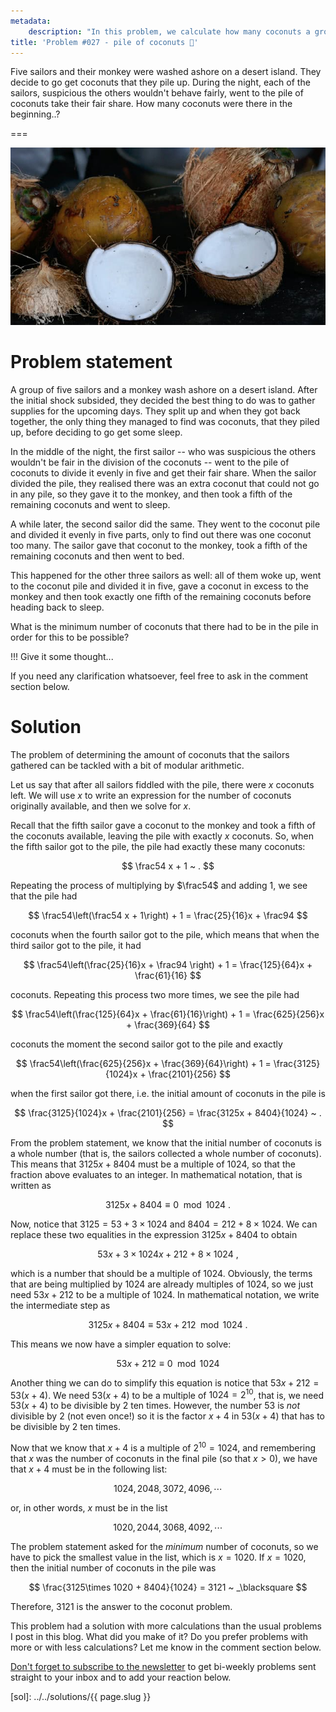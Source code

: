 ```yaml
---
metadata:
    description: "In this problem, we calculate how many coconuts a group of sailors found in a desert island."
title: 'Problem #027 - pile of coconuts 🥥'
---
```


Five sailors and their monkey were washed ashore on a desert island.
They decide to go get coconuts that they pile up.
During the night, each of the sailors, suspicious the others wouldn't behave fairly,
went to the pile of coconuts take their fair share.
How many coconuts were there in the beginning..?

===

![A photograph of some coconuts, courtesy of user "zibik" from unsplash.com.](thumbnail.jpg)


# Problem statement

A group of five sailors and a monkey wash ashore on a desert island.
After the initial shock subsided, they decided the best thing to do was to gather
supplies for the upcoming days.
They split up and when they got back together, the only thing they managed
to find was coconuts, that they piled up, before deciding to go get some sleep.

In the middle of the night, the first sailor -- who was suspicious the others wouldn't
be fair in the division of the coconuts -- went to the pile of coconuts to divide it
evenly in five and get their fair share.
When the sailor divided the pile, they realised there was an extra coconut that could
not go in any pile, so they gave it to the monkey, and then took a fifth of the
remaining coconuts and went to sleep.

A while later, the second sailor did the same.
They went to the coconut pile and divided it evenly in five parts, only to find out
there was one coconut too many.
The sailor gave that coconut to the monkey, took a fifth of the remaining coconuts and
then went to bed.

This happened for the other three sailors as well: all of them woke up, went to the
coconut pile and divided it in five, gave a coconut in excess to the monkey and then
took exactly one fifth of the remaining coconuts before heading back to sleep.

What is the minimum number of coconuts that there had to be in the pile in order
for this to be possible?

!!! Give it some thought...

If you need any clarification whatsoever, feel free to ask in the comment section below.


# Solution

The problem of determining the amount of coconuts that the sailors gathered
can be tackled with a bit of modular arithmetic.

Let us say that after all sailors fiddled with the pile, there were $x$ coconuts left.
We will use $x$ to write an expression for the number of coconuts originally available,
and then we solve for $x$.

Recall that the fifth sailor gave a coconut to the monkey and took a fifth of the
coconuts available, leaving the pile with exactly $x$ coconuts.
So, when the fifth sailor got to the pile, the pile had exactly these many coconuts:

$$
\frac54 x + 1 ~ .
$$

Repeating the process of multiplying by $\frac54$ and adding $1$,
we see that the pile had

$$
\frac54\left(\frac54 x + 1\right)  + 1 = \frac{25}{16}x + \frac94
$$

coconuts when the fourth sailor got to the pile, which means that when the third
sailor got to the pile, it had

$$
\frac54\left(\frac{25}{16}x + \frac94 \right) + 1 = \frac{125}{64}x + \frac{61}{16}
$$

coconuts.
Repeating this process two more times, we see the pile had

$$
\frac54\left(\frac{125}{64}x + \frac{61}{16}\right) + 1 =
\frac{625}{256}x + \frac{369}{64}
$$

coconuts the moment the second sailor got to the pile and exactly

$$
\frac54\left(\frac{625}{256}x + \frac{369}{64}\right) + 1 =
\frac{3125}{1024}x + \frac{2101}{256}
$$

when the first sailor got there, i.e. the initial amount of coconuts in the pile is

$$
\frac{3125}{1024}x + \frac{2101}{256} = \frac{3125x + 8404}{1024} ~ .
$$

From the problem statement, we know that the initial number of coconuts is a whole
number (that is, the sailors collected a whole number of coconuts).
This means that $3125x + 8404$ must be a multiple of $1024$, so that the fraction
above evaluates to an integer.
In mathematical notation, that is written as

$$
3125x + 8404 \equiv 0 \mod 1024 ~ .
$$

Now, notice that $3125 = 53 + 3\times 1024$ and $8404 = 212 + 8\times 1024$.
We can replace these two equalities in the expression $3125x + 8404$ to obtain

$$
53x + 3\times 1024x + 212 + 8\times 1024 ~ ,
$$

which is a number that should be a multiple of $1024$.
Obviously, the terms that are being multiplied by $1024$ are already multiples
of $1024$, so we just need $53x + 212$ to be a multiple of $1024$.
In mathematical notation, we write the intermediate step as

$$
3125x + 8404 \equiv 53x + 212 \mod 1024 ~ .
$$

This means we now have a simpler equation to solve:

$$
53x + 212 \equiv 0 \mod 1024
$$

Another thing we can do to simplify this equation is notice that
$53x + 212 = 53(x + 4)$.
We need $53(x + 4)$ to be a multiple of $1024 = 2^{10}$, that is,
we need $53(x + 4)$ to be divisible by $2$ ten times.
However, the number $53$ is *not* divisible by $2$ (not even once!) so it is the
factor $x + 4$ in $53(x + 4)$ that has to be divisible by $2$ ten times.

Now that we know that $x + 4$ is a multiple of $2^{10} = 1024$,
and remembering that $x$
was the number of coconuts in the final pile (so that $x > 0$), we have that
$x + 4$ must be in the following list:

$$
1024, 2048, 3072, 4096, \cdots
$$

or, in other words, $x$ must be in the list

$$
1020, 2044, 3068, 4092, \cdots
$$

The problem statement asked for the *minimum* number of coconuts, so we have to pick
the smallest value in the list, which is $x = 1020$.
If $x = 1020$, then the initial number of coconuts in the pile was

$$
\frac{3125\times 1020 + 8404}{1024} = 3121 ~ _\blacksquare
$$

Therefore, $3121$ is the answer to the coconut problem.

This problem had a solution with more calculations than the usual problems I post
in this blog.
What did you make of it?
Do you prefer problems with more or with less calculations?
Let me know in the comment section below.


[Don't forget to subscribe to the newsletter][subscribe] to get bi-weekly
problems sent straight to your inbox and to add your reaction below.

[subscribe]: https://mathspp.com/subscribe
[sol]: ../../solutions/{{ page.slug }}
